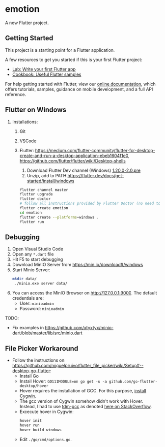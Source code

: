 # emotion

A new Flutter project.

## Getting Started

This project is a starting point for a Flutter application.

A few resources to get you started if this is your first Flutter project:

- [Lab: Write your first Flutter app](https://flutter.dev/docs/get-started/codelab)
- [Cookbook: Useful Flutter samples](https://flutter.dev/docs/cookbook)

For help getting started with Flutter, view our
[online documentation](https://flutter.dev/docs), which offers tutorials,
samples, guidance on mobile development, and a full API reference.


## Flutter on Windows

1. Installations:

   1. Git

   2. VSCode

   3. Flutter: https://medium.com/flutter-community/flutter-for-desktop-create-and-run-a-desktop-application-ebeb1604f1e0, https://github.com/flutter/flutter/wiki/Desktop-shells

      1. Download Flutter Dev channel (Windows) [1.20.0-2.0.pre](https://storage.googleapis.com/flutter_infra/releases/dev/windows/flutter_windows_1.20.0-2.0.pre-dev.zip)
      2. Unzip, add to PATH https://flutter.dev/docs/get-started/install/windows

      ```bash
      flutter channel master
      flutter upgrade
      flutter doctor
      # follow all instructions provided by Flutter Doctor (no need to install Android Studio though)
      flutter create emotion
      cd emotion
      flutter create --platforms=windows .
      flutter run
      ```

## Debugging

1. Open Visual Studio Code
2. Open any `*.dart` file
3. Hit F5 to start debugging
4. Download MinIO Server from https://min.io/download#/windows
5. Start Minio Server:
   ```bash
   mkdir data/
    ./minio.exe server data/
    ```
6. You can access the MinIO Browser on http://127.0.0.1:9000. The default credentials are:
   * User: `minioadmin`
   * Password: `minioadmin`

TODO: 
* Fix examples in https://github.com/xtyxtyx/minio-dart/blob/master/lib/src/minio.dart

## File Picker Workaround

* Follow the instructions on https://github.com/miguelpruivo/flutter_file_picker/wiki/Setup#--desktop-go-flutter:
   * Install Go
   * Install Hover: `GO111MODULE=on go get -u -a github.com/go-flutter-desktop/hover`
   * Hover requires the installation of GCC. For this purpose, [install Cygwin](https://sourceware.org/cygwin/install.html).
   * The gcc version of Cygwin somehow didn't work with Hover. Instead, I had to use [tdm-gcc](https://jmeubank.github.io/tdm-gcc/) as denoted [here on StackOverflow](https://stackoverflow.com/questions/44605108/any-ideas-how-to-solve-this-cygwin-go-build-error).
   * Excecute hover in Cygwin:
      ```bash
      hover init
      hover run
      hover build windows
      ```
   * Edit `./go/cmd/options.go`.
